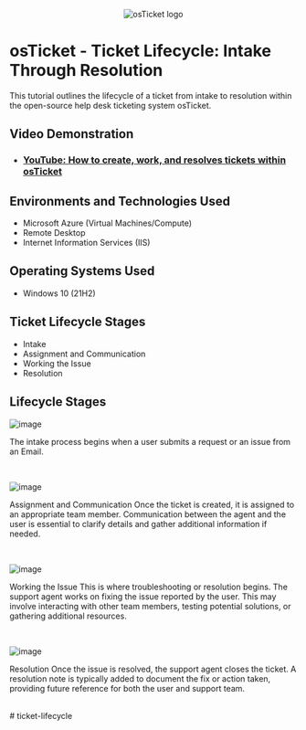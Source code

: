 
<p align="center">
<img src="https://i.imgur.com/Clzj7Xs.png" alt="osTicket logo"/>
</p>

<h1>osTicket - Ticket Lifecycle: Intake Through Resolution</h1>
This tutorial outlines the lifecycle of a ticket from intake to resolution within the open-source help desk ticketing system osTicket.<br />


<h2>Video Demonstration</h2>

- ### [YouTube: How to create, work, and resolves tickets within osTicket](https://www.youtube.com)

<h2>Environments and Technologies Used</h2>

- Microsoft Azure (Virtual Machines/Compute)
- Remote Desktop
- Internet Information Services (IIS)

<h2>Operating Systems Used </h2>

- Windows 10</b> (21H2)

<h2>Ticket Lifecycle Stages</h2>

- Intake
- Assignment and Communication
- Working the Issue
- Resolution

<h2>Lifecycle Stages</h2>

<p>

  ![image](https://github.com/user-attachments/assets/e20b8296-de6c-4976-8954-40235f393d34)

</p>
<p>
The intake process begins when a user submits a request or an issue from an Email.
</p>
<br />

<p>

![image](https://github.com/user-attachments/assets/4570ac80-9e5b-4556-94a0-040696599802)

</p>
<p>
Assignment and Communication</h3> Once the ticket is created, it is assigned to an appropriate team member. Communication between the agent and the user is essential to clarify details and gather additional information if needed.
</p>
<br />

<p>

![image](https://github.com/user-attachments/assets/69bb5f89-9a24-4114-88b7-ca846928ec43)

</p>
<p>
Working the Issue</h3> This is where troubleshooting or resolution begins. The support agent works on fixing the issue reported by the user. This may involve interacting with other team members, testing potential solutions, or gathering additional resources.
</p>
<br />

<p>

![image](https://github.com/user-attachments/assets/8c5a2532-180f-4c92-96d8-602b1fd05d22)

</p>
<p>
Resolution</h3> Once the issue is resolved, the support agent closes the ticket. A resolution note is typically added to document the fix or action taken, providing future reference for both the user and support team.
</p>
<br />
# ticket-lifecycle

